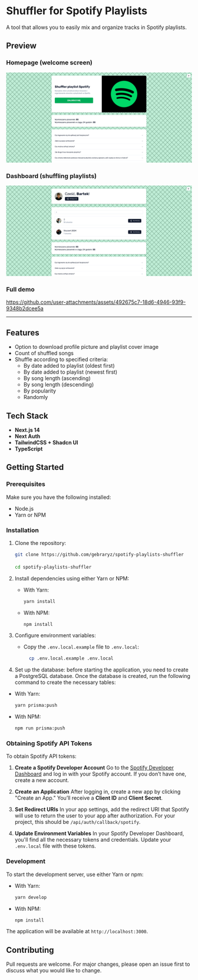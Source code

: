 # Shuffler for Spotify Playlists

A tool that allows you to easily mix and organize tracks in Spotify playlists.

## Preview

### Homepage (welcome screen)
![Homepage Preview](./docs/welcome_screen.png)

### Dashboard (shuffling playlists)
![Dashboard Preview](./docs/shuffling_playlists.png)

### Full demo
https://github.com/user-attachments/assets/492675c7-18d6-4946-93f9-9348b2dcee5a

---

## Features

- Option to download profile picture and playlist cover image
- Count of shuffled songs
- Shuffle according to specified criteria:
  - By date added to playlist (oldest first)
  - By date added to playlist (newest first)
  - By song length (ascending)
  - By song length (descending)
  - By popularity
  - Randomly

## Tech Stack

- **Next.js 14**
- **Next Auth**
- **TailwindCSS + Shadcn UI**
- **TypeScript**

## Getting Started

### Prerequisites

Make sure you have the following installed:

- Node.js
- Yarn or NPM

### Installation

1. Clone the repository:

   ```bash
   git clone https://github.com/gebraryz/spotify-playlists-shuffler

   cd spotify-playlists-shuffler
   ```
2. Install dependencies using either Yarn or NPM:

    * With Yarn:

      ```bash
      yarn install
      ```

    * With NPM:

      ```bash
      npm install
      ```

3. Configure environment variables:
    * Copy the `.env.local.example` file to `.env.local`:

      ```bash
        cp .env.local.example .env.local
      ```

4. Set up the database: before starting the application, you need to create a PostgreSQL database. Once the database is created, run the following command to create the necessary tables:

  * With Yarn:
    ```bash
    yarn prisma:push
    ```

  * With NPM:
    ```bash
    npm run prisma:push
    ```

### Obtaining Spotify API Tokens

To obtain Spotify API tokens:

1. **Create a Spotify Developer Account**
   Go to the [Spotify Developer Dashboard](https://developer.spotify.com/dashboard/login) and log in with your Spotify account. If you don’t have one, create a new account.

2. **Create an Application**
   After logging in, create a new app by clicking "Create an App." You’ll receive a **Client ID** and **Client Secret**.

3. **Set Redirect URIs**
   In your app settings, add the redirect URI that Spotify will use to return the user to your app after authorization. For your project, this should be `/api/auth/callback/spotify`.

4. **Update Environment Variables**
   In your Spotify Developer Dashboard, you'll find all the necessary tokens and credentials. Update your `.env.local` file with these tokens.

### Development

To start the development server, use either Yarn or npm:

* With Yarn:

  ```bash
  yarn develop
  ```

* With NPM:

  ```bash
  npm install
  ```

The application will be available at `http://localhost:3000`.

## Contributing

Pull requests are welcome. For major changes, please open an issue first to discuss what you would like to change.
